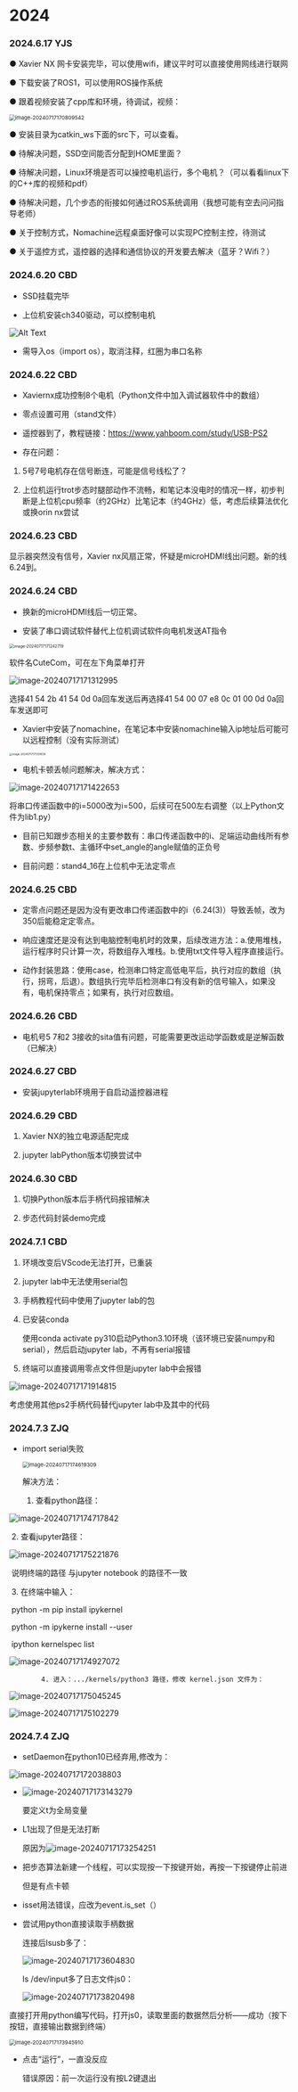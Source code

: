 # 2024

### 2024.6.17 YJS

● Xavier NX 网卡安装完毕，可以使用wifi，建议平时可以直接使用网线进行联网

● 下载安装了ROS1，可以使用ROS操作系统

● 跟着视频安装了cpp库和环境，待调试，视频：

<img src="images\image-20240717170809542.png" alt="image-20240717170809542" style="zoom: 67%;" />

● 安装目录为catkin_ws下面的src下，可以查看。

● 待解决问题，SSD空间能否分配到HOME里面？

● 待解决问题，Linux环境是否可以操控电机运行，多个电机？（可以看看linux下的C++库的视频和pdf）

● 待解决问题，几个步态的衔接如何通过ROS系统调用（我想可能有空去问问指导老师）

● 关于控制方式，Nomachine远程桌面好像可以实现PC控制主控，待测试

● 关于遥控方式，遥控器的选择和通信协议的开发要去解决（蓝牙？Wifi？）

### 2024.6.20 CBD

+ SSD挂载完毕

+ 上位机安装ch340驱动，可以控制电机

![Alt Text](images/image-20240717170924735.png)

+ 需导入os（import os），取消注释，红圈为串口名称

### 2024.6.22 CBD

+ Xaviernx成功控制8个电机（Python文件中加入调试器软件中的数组）

+ 零点设置可用（stand文件）

+ 遥控器到了，教程链接：https://www.yahboom.com/study/USB-PS2 

+ 存在问题：

1. 5号7号电机存在信号断连，可能是信号线松了？

2. 上位机运行trot步态时腿部动作不流畅，和笔记本没电时的情况一样，初步判断是上位机cpu频率（约2GHz）比笔记本（约4GHz）低，考虑后续算法优化或换orin nx尝试

### 2024.6.23 CBD

显示器突然没有信号，Xavier nx风扇正常，怀疑是microHDMI线出问题。新的线6.24到。

### 2024.6.24 CBD

+ 换新的microHDMI线后一切正常。

+ 安装了串口调试软件替代上位机调试软件向电机发送AT指令

<img src="C:\Users\张晶琦\AppData\Roaming\Typora\typora-user-images\image-20240717171242719.png" alt="image-20240717171242719" style="zoom:50%;" />

软件名CuteCom，可在左下角菜单打开

![image-20240717171312995](C:\Users\张晶琦\AppData\Roaming\Typora\typora-user-images\image-20240717171312995.png)

选择41 54 2b 41 54 0d 0a回车发送后再选择41 54 00 07 e8 0c 01 00 0d 0a回车发送即可

+ Xavier中安装了nomachine，在笔记本中安装nomachine输入ip地址后可能可以远程控制（没有实际测试）

<img src="C:\Users\张晶琦\AppData\Roaming\Typora\typora-user-images\image-20240717171339039.png" alt="image-20240717171339039" style="zoom: 33%;" />

+ 电机卡顿丢帧问题解决，解决方式：

![image-20240717171422653](C:\Users\张晶琦\AppData\Roaming\Typora\typora-user-images\image-20240717171422653.png)

将串口传递函数中的i=5000改为i=500，后续可在500左右调整（以上Python文件为lib1.py）

+ 目前已知跟步态相关的主要参数有：串口传递函数中的i、足端运动曲线所有参数、步频参数t、主循环中set_angle的angle赋值的正负号

+ 目前问题：stand4_16在上位机中无法定零点

### 2024.6.25 CBD

+ 定零点问题还是因为没有更改串口传递函数中的i（6.24(3)）导致丢帧，改为350后能稳定定零点。

+ 响应速度还是没有达到电脑控制电机时的效果，后续改进方法：a.使用堆栈，运行程序时只计算一次，将数组存入堆栈。b.使用txt文件导入程序直接运行。

+ 动作封装思路：使用case，检测串口特定高低电平后，执行对应的数组（执行，拐弯，后退）。数组执行完毕后检测串口有没有新的信号输入，如果没有，电机保持零点；如果有，执行对应数组。

### 2024.6.26 CBD

+ 电机号5 7和2 3接收的sita值有问题，可能需要更改运动学函数或是逆解函数（已解决）

### 2024.6.27 CBD

+ 安装jupyterlab环境用于自启动遥控器进程

### 2024.6.29 CBD

1. Xavier NX的独立电源适配完成

2. jupyter labPython版本切换尝试中

### 2024.6.30 CBD

1. 切换Python版本后手柄代码报错解决

2. 步态代码封装demo完成

### 2024.7.1 CBD

1. 环境改变后VScode无法打开，已重装

2. jupyter lab中无法使用serial包

3. 手柄教程代码中使用了jupyter lab的包

4. 已安装conda

   使用conda activate py310启动Python3.10环境（该环境已安装numpy和serial），然后启动jupyter lab，不再有serial报错

5. 终端可以直接调用零点文件但是jupyter lab中会报错

![image-20240717171914815](C:\Users\张晶琦\AppData\Roaming\Typora\typora-user-images\image-20240717171914815.png)

考虑使用其他ps2手柄代码替代jupyter lab中及其中的代码

### 2024.7.3 ZJQ

+ import serial失败

  <img src="C:\Users\张晶琦\AppData\Roaming\Typora\typora-user-images\image-20240717174619309.png" alt="image-20240717174619309" style="zoom:67%;" />

  解决方法：

  1. 查看python路径：

![image-20240717174717842](C:\Users\张晶琦\AppData\Roaming\Typora\typora-user-images\image-20240717174717842.png)

​	    	2. 查看jupyter路径：

![image-20240717175221876](C:\Users\张晶琦\AppData\Roaming\Typora\typora-user-images\image-20240717175221876.png)

​			说明终端的路径 与jupyter notebook 的路径不一致

​			3. 在终端中输入：

​				python -m pip install ipykernel

​				python -m ipykerne  install --user

​				ipython kernelspec list

![image-20240717174927072](C:\Users\张晶琦\AppData\Roaming\Typora\typora-user-images\image-20240717174927072.png)

 			4. 进入：.../kernels/python3 路径，修改 kernel.json 文件为：

![image-20240717175045245](C:\Users\张晶琦\AppData\Roaming\Typora\typora-user-images\image-20240717175045245.png)

![image-20240717175102279](C:\Users\张晶琦\AppData\Roaming\Typora\typora-user-images\image-20240717175102279.png)

### 2024.7.4 ZJQ

+ setDaemon在python10已经弃用,修改为：

![image-20240717172038803](C:\Users\张晶琦\AppData\Roaming\Typora\typora-user-images\image-20240717172038803.png)

+ ![image-20240717173143279](C:\Users\张晶琦\AppData\Roaming\Typora\typora-user-images\image-20240717173143279.png)

  要定义t为全局变量

+ L1出现了但是无法打断

  原因为![image-20240717173254251](C:\Users\张晶琦\AppData\Roaming\Typora\typora-user-images\image-20240717173254251.png)

+ 把步态算法新建一个线程，可以实现按一下按键开始，再按一下按键停止前进

  但是有点卡顿

+ isset用法错误，应改为event.is_set（）

+ 尝试用python直接读取手柄数据

  连接后lsusb多了：

  ![image-20240717173604830](C:\Users\张晶琦\AppData\Roaming\Typora\typora-user-images\image-20240717173604830.png)

  ls /dev/input多了日志文件js0：

  ![image-20240717173820498](C:\Users\张晶琦\AppData\Roaming\Typora\typora-user-images\image-20240717173820498.png)

​        直接打开用python编写代码，打开js0，读取里面的数据然后分析——成功（按下按钮，直接输出数据到终端）

<img src="C:\Users\张晶琦\AppData\Roaming\Typora\typora-user-images\image-20240717173945910.png" alt="image-20240717173945910" style="zoom: 67%;" />

+ 点击“运行”，一直没反应

  错误原因：前一次运行没有按L2键退出

